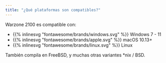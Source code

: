 ```yaml
---
title: "¿Qué plataformas son compatibles?"
---
```


Warzone 2100 es compatible con:

- {{% inlinesvg "fontawesome/brands/windows.svg" %}} Windows 7 - 11
- {{% inlinesvg "fontawesome/brands/apple.svg" %}} macOS 10.13+
- {{% inlinesvg "fontawesome/brands/linux.svg" %}} Linux

También compila en FreeBSD, y muchas otras variantes *nix / BSD.
